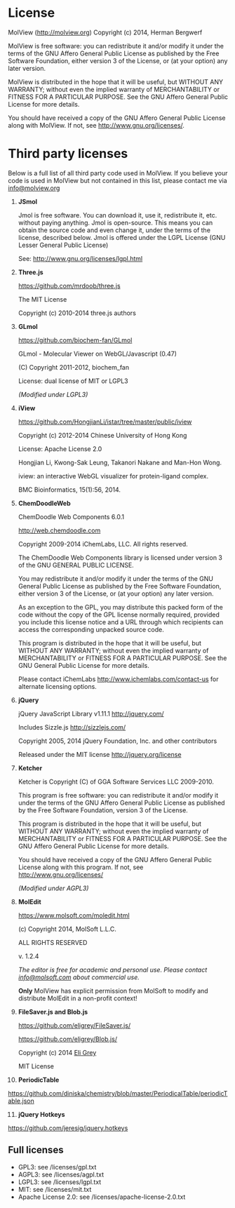 License
=======

MolView (http://molview.org)
Copyright (c) 2014, Herman Bergwerf

MolView is free software: you can redistribute it and/or modify
it under the terms of the GNU Affero General Public License as published by
the Free Software Foundation, either version 3 of the License, or
(at your option) any later version.

MolView is distributed in the hope that it will be useful,
but WITHOUT ANY WARRANTY; without even the implied warranty of
MERCHANTABILITY or FITNESS FOR A PARTICULAR PURPOSE.  See the
GNU Affero General Public License for more details.

You should have received a copy of the GNU Affero General Public License
along with MolView.  If not, see <http://www.gnu.org/licenses/>.



Third party licenses
====================

Below is a full list of all third party code used in MolView.
If you believe your code is used in MolView but not contained in this list,
please contact me via info@molview.org

1. **JSmol**

   Jmol is free software. You can download it, use it, redistribute it, etc. without paying anything.
   Jmol is open-source. This means you can obtain the source code and even change it, under the terms of the license, described below.
   Jmol is offered under the LGPL License (GNU Lesser General Public License)

   See: http://www.gnu.org/licenses/lgpl.html



2. **Three.js**

   https://github.com/mrdoob/three.js

   The MIT License

   Copyright (c) 2010-2014 three.js authors



3. **GLmol**

   https://github.com/biochem-fan/GLmol

   GLmol - Molecular Viewer on WebGL/Javascript (0.47)

   (C) Copyright 2011-2012, biochem_fan

   License: dual license of MIT or LGPL3

   *(Modified under LGPL3)*



4. **iView**

   https://github.com/HongjianLi/istar/tree/master/public/iview

   Copyright (c) 2012-2014 Chinese University of Hong Kong

   License: Apache License 2.0

   Hongjian Li, Kwong-Sak Leung, Takanori Nakane and Man-Hon Wong.

   iview: an interactive WebGL visualizer for protein-ligand complex.

   BMC Bioinformatics, 15(1):56, 2014.



5. **ChemDoodleWeb**

   ChemDoodle Web Components 6.0.1

   http://web.chemdoodle.com

   Copyright 2009-2014 iChemLabs, LLC.  All rights reserved.

   The ChemDoodle Web Components library is licensed under version 3
   of the GNU GENERAL PUBLIC LICENSE.

   You may redistribute it and/or modify it under the terms of the
   GNU General Public License as published by the Free Software Foundation,
   either version 3 of the License, or (at your option) any later version.

   As an exception to the GPL, you may distribute this packed form of
   the code without the copy of the GPL license normally required,
   provided you include this license notice and a URL through which
   recipients can access the corresponding unpacked source code.

   This program is distributed in the hope that it will be useful,
   but WITHOUT ANY WARRANTY; without even the implied warranty of
   MERCHANTABILITY or FITNESS FOR A PARTICULAR PURPOSE.  See the
   GNU General Public License for more details.

   Please contact iChemLabs <http://www.ichemlabs.com/contact-us> for
   alternate licensing options.



6. **jQuery**

   jQuery JavaScript Library v1.11.1
   http://jquery.com/

   Includes Sizzle.js
   http://sizzlejs.com/

   Copyright 2005, 2014 jQuery Foundation, Inc. and other contributors

   Released under the MIT license
   http://jquery.org/license



7. **Ketcher**

   Ketcher is Copyright (C) of GGA Software Services LLC 2009-2010.

   This program is free software: you can redistribute it and/or modify
   it under the terms of the GNU Affero General Public License as published
   by the Free Software Foundation, version 3 of the License.

   This program is distributed in the hope that it will be useful,
   but WITHOUT ANY WARRANTY; without even the implied warranty of
   MERCHANTABILITY or FITNESS FOR A PARTICULAR PURPOSE. See the
   GNU Affero General Public License for more details.

   You should have received a copy of the GNU Affero General Public License
   along with this program.  If not, see <http://www.gnu.org/licenses/>

   *(Modified under AGPL3)*



8. **MolEdit**

   https://www.molsoft.com/moledit.html

   (c) Copyright 2014, MolSoft L.L.C.

   ALL RIGHTS RESERVED

   v. 1.2.4

   *The editor is free for academic and personal use.
   Please contact info@molsoft.com about commercial use.*

   **Only** MolView has explicit permission from MolSoft to
   modify and distribute MolEdit in a non-profit context!



9. **FileSaver.js and Blob.js**

   https://github.com/eligrey/FileSaver.js/

   https://github.com/eligrey/Blob.js/

   Copyright (c) 2014 [Eli Grey](http://eligrey.com)

   MIT License



10. **PeriodicTable**

   https://github.com/diniska/chemistry/blob/master/PeriodicalTable/periodicTable.json



11. **jQuery Hotkeys**

   https://github.com/jeresig/jquery.hotkeys


Full licenses
-------------
- GPL3: see /licenses/gpl.txt
- AGPL3: see /licenses/agpl.txt
- LGPL3: see /licenses/lgpl.txt
- MIT: see /licenses/mit.txt
- Apache License 2.0: see /licenses/apache-license-2.0.txt
